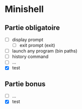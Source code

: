 # Minishell

## Partie obligatoire

- [ ] display prompt 
    - [ ] exit prompt (exit) 
- [ ] launch any program (bin paths) 
- [ ] history command
- [ ] ...
- [x] test

## Partie bonus

- [ ] ...
- [x] test